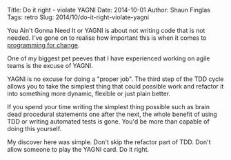 Title: Do it right - violate YAGNI
Date: 2014-10-01
Author: Shaun Finglas
Tags: retro
Slug: 2014/10/do-it-right-violate-yagni

You Ain't Gonna Need It or YAGNI is about not writing code that is not
needed. I've gone on to realise how important this is when it comes to
[programming for
change](https://blog.shaunfinglas.co.uk/2014/08/program-for-change.html).

One of my biggest pet peeves that I have experienced working on agile
teams is the excuse of YAGNI.

YAGNI is no excuse for doing a "proper job". The third step of the TDD
cycle allows you to take the simplest thing that could possible work and
refactor it into something more dynamic, flexible or just plain better.

If you spend your time writing the simplest thing possible such as brain
dead procedural statements one after the next, the whole benefit of
using TDD or writing automated tests is gone. You'd be more than capable
of doing this yourself.

My discover here was simple. Don't skip the refactor part of TDD. Don't
allow someone to play the YAGNI card. Do it right.